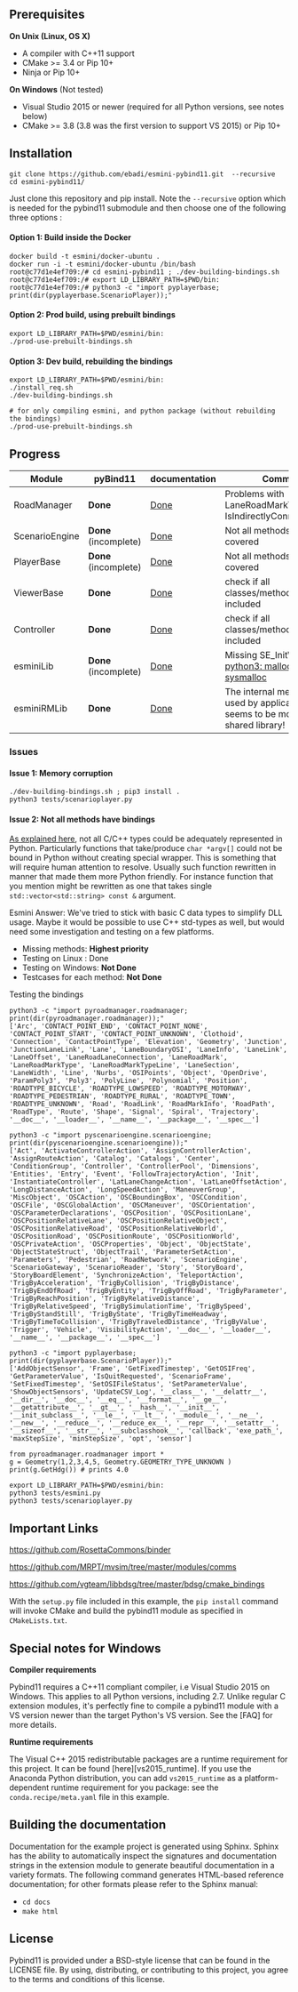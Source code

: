 

## Prerequisites

**On Unix (Linux, OS X)**

* A compiler with C++11 support
* CMake >= 3.4 or Pip 10+
* Ninja or Pip 10+

**On Windows** (Not tested)

* Visual Studio 2015 or newer (required for all Python versions, see notes below)
* CMake >= 3.8 (3.8 was the first version to support VS 2015) or Pip 10+

## Installation

```
git clone https://github.com/ebadi/esmini-pybind11.git  --recursive
cd esmini-pybind11/
```

Just clone this repository and pip install. Note the `--recursive` option which is
needed for the pybind11 submodule and then choose one of the following three options :


#### Option 1: Build inside the Docker

```
docker build -t esmini/docker-ubuntu .
docker run -i -t esmini/docker-ubuntu /bin/bash
root@c77d1e4ef709:/# cd esmini-pybind11 ; ./dev-building-bindings.sh
root@c77d1e4ef709:/# export LD_LIBRARY_PATH=$PWD/bin:
root@c77d1e4ef709:/# python3 -c "import pyplayerbase; print(dir(pyplayerbase.ScenarioPlayer));"
```

#### Option 2: Prod build, using prebuilt bindings

```
export LD_LIBRARY_PATH=$PWD/esmini/bin:
./prod-use-prebuilt-bindings.sh
```

#### Option 3: Dev build, rebuilding the bindings

```
export LD_LIBRARY_PATH=$PWD/esmini/bin:
./install_req.sh
./dev-building-bindings.sh

# for only compiling esmini, and python package (without rebuilding the bindings)
./prod-use-prebuilt-bindings.sh
```

## Progress

| Module  | pyBind11  | documentation |   Comment |
| ------------- | ------------- | ------------- | ------------- |
| RoadManager  | **Done**  | [Done](https://htmlpreview.github.io/?https://github.com/ebadi/esmini-pybind11/blob/master/docs/_build/html/pyroadmanager.html) | Problems with LaneRoadMarkType::Print(), IsIndirectlyConnected |
| ScenarioEngine  | **Done**  (incomplete) | [Done](https://htmlpreview.github.io/?https://github.com/ebadi/esmini-pybind11/blob/master/docs/_build/html/pyscenarioengine.html)  | Not all methods are covered |
| PlayerBase  | **Done** (incomplete) | [Done](https://htmlpreview.github.io/?https://github.com/ebadi/esmini-pybind11/blob/master/docs/_build/html/pyplayerbase.html)  | Not all methods are covered  |
| ViewerBase  | **Done**  | [Done](https://htmlpreview.github.io/?https://github.com/ebadi/esmini-pybind11/blob/master/docs/_build/html/pyviewerbase.html)  | check if all classes/methods are included |
| Controller  | **Done**  | [Done](https://htmlpreview.github.io/?https://github.com/ebadi/esmini-pybind11/blob/master/docs/_build/html/pycontroller.html)  | check if all classes/methods are included |
| esminiLib  | **Done** (incomplete) | [Done](https://htmlpreview.github.io/?https://github.com/ebadi/esmini-pybind11/blob/master/docs/_build/html/pyesminilib.html)  | Missing SE_InitWithArgs. [python3: malloc.c:2379: sysmalloc](tests/esmini.py)  |
| esminiRMLib  | **Done**  | [Done](https://htmlpreview.github.io/?https://github.com/ebadi/esmini-pybind11/blob/master/docs/_build/html/pyesminirmlib.html)  |  The internal methods were used by applications, it seems to be more than a shared library! |


### Issues

#### Issue 1: Memory corruption

```
./dev-building-bindings.sh ; pip3 install .
python3 tests/scenarioplayer.py
```
#### Issue 2: Not all methods have bindings
[As explained here](https://github.com/RosettaCommons/binder/issues/151), not all C/C++ types could be adequately represented in Python. Particularly functions that take/produce `char *argv[]` could not be bound in Python without creating special wrapper. This is something that will require human attention to resolve. Usually such function rewritten in manner that made them more Python friendly. For instance function that you mention might be rewritten as one that takes single `std::vector<std::string> const &` argument.

Esmini Answer: We've tried to stick with basic C data types to simplify DLL usage. Maybe it would be possible to use C++ std-types as well, but would need some investigation and testing on a few platforms.

- Missing methods: **Highest priority**
- Testing on Linux : Done
- Testing on Windows: **Not Done**
- Testcases for each method: **Not Done**



Testing the bindings
```
python3 -c "import pyroadmanager.roadmanager; print(dir(pyroadmanager.roadmanager));"
['Arc', 'CONTACT_POINT_END', 'CONTACT_POINT_NONE', 'CONTACT_POINT_START', 'CONTACT_POINT_UNKNOWN', 'Clothoid', 'Connection', 'ContactPointType', 'Elevation', 'Geometry', 'Junction', 'JunctionLaneLink', 'Lane', 'LaneBoundaryOSI', 'LaneInfo', 'LaneLink', 'LaneOffset', 'LaneRoadLaneConnection', 'LaneRoadMark', 'LaneRoadMarkType', 'LaneRoadMarkTypeLine', 'LaneSection', 'LaneWidth', 'Line', 'Nurbs', 'OSIPoints', 'Object', 'OpenDrive', 'ParamPoly3', 'Poly3', 'PolyLine', 'Polynomial', 'Position', 'ROADTYPE_BICYCLE', 'ROADTYPE_LOWSPEED', 'ROADTYPE_MOTORWAY', 'ROADTYPE_PEDESTRIAN', 'ROADTYPE_RURAL', 'ROADTYPE_TOWN', 'ROADTYPE_UNKNOWN', 'Road', 'RoadLink', 'RoadMarkInfo', 'RoadPath', 'RoadType', 'Route', 'Shape', 'Signal', 'Spiral', 'Trajectory', '__doc__', '__loader__', '__name__', '__package__', '__spec__']

python3 -c "import pyscenarioengine.scenarioengine; print(dir(pyscenarioengine.scenarioengine));"
['Act', 'ActivateControllerAction', 'AssignControllerAction', 'AssignRouteAction', 'Catalog', 'Catalogs', 'Center', 'ConditionGroup', 'Controller', 'ControllerPool', 'Dimensions', 'Entities', 'Entry', 'Event', 'FollowTrajectoryAction', 'Init', 'InstantiateController', 'LatLaneChangeAction', 'LatLaneOffsetAction', 'LongDistanceAction', 'LongSpeedAction', 'ManeuverGroup', 'MiscObject', 'OSCAction', 'OSCBoundingBox', 'OSCCondition', 'OSCFile', 'OSCGlobalAction', 'OSCManeuver', 'OSCOrientation', 'OSCParameterDeclarations', 'OSCPosition', 'OSCPositionLane', 'OSCPositionRelativeLane', 'OSCPositionRelativeObject', 'OSCPositionRelativeRoad', 'OSCPositionRelativeWorld', 'OSCPositionRoad', 'OSCPositionRoute', 'OSCPositionWorld', 'OSCPrivateAction', 'OSCProperties', 'Object', 'ObjectState', 'ObjectStateStruct', 'ObjectTrail', 'ParameterSetAction', 'Parameters', 'Pedestrian', 'RoadNetwork', 'ScenarioEngine', 'ScenarioGateway', 'ScenarioReader', 'Story', 'StoryBoard', 'StoryBoardElement', 'SynchronizeAction', 'TeleportAction', 'TrigByAcceleration', 'TrigByCollision', 'TrigByDistance', 'TrigByEndOfRoad', 'TrigByEntity', 'TrigByOffRoad', 'TrigByParameter', 'TrigByReachPosition', 'TrigByRelativeDistance', 'TrigByRelativeSpeed', 'TrigBySimulationTime', 'TrigBySpeed', 'TrigByStandStill', 'TrigByState', 'TrigByTimeHeadway', 'TrigByTimeToCollision', 'TrigByTraveledDistance', 'TrigByValue', 'Trigger', 'Vehicle', 'VisibilityAction', '__doc__', '__loader__', '__name__', '__package__', '__spec__']

python3 -c "import pyplayerbase; print(dir(pyplayerbase.ScenarioPlayer));"
['AddObjectSensor', 'Frame', 'GetFixedTimestep', 'GetOSIFreq', 'GetParameterValue', 'IsQuitRequested', 'ScenarioFrame', 'SetFixedTimestep', 'SetOSIFileStatus', 'SetParameterValue', 'ShowObjectSensors', 'UpdateCSV_Log', '__class__', '__delattr__', '__dir__', '__doc__', '__eq__', '__format__', '__ge__', '__getattribute__', '__gt__', '__hash__', '__init__', '__init_subclass__', '__le__', '__lt__', '__module__', '__ne__', '__new__', '__reduce__', '__reduce_ex__', '__repr__', '__setattr__', '__sizeof__', '__str__', '__subclasshook__', 'callback', 'exe_path_', 'maxStepSize', 'minStepSize', 'opt', 'sensor']

from pyroadmanager.roadmanager import *
g = Geometry(1,2,3,4,5, Geometry.GEOMETRY_TYPE_UNKNOWN )
print(g.GetHdg()) # prints 4.0

export LD_LIBRARY_PATH=$PWD/esmini/bin:
python3 tests/esmini.py
python3 tests/scenarioplayer.py
```


## Important Links
https://github.com/RosettaCommons/binder

https://github.com/MRPT/mvsim/tree/master/modules/comms

https://github.com/vgteam/libbdsg/tree/master/bdsg/cmake_bindings

With the `setup.py` file included in this example, the `pip install` command will
invoke CMake and build the pybind11 module as specified in `CMakeLists.txt`.


## Special notes for Windows

**Compiler requirements**

Pybind11 requires a C++11 compliant compiler, i.e Visual Studio 2015 on Windows.
This applies to all Python versions, including 2.7. Unlike regular C extension
modules, it's perfectly fine to compile a pybind11 module with a VS version newer
than the target Python's VS version. See the [FAQ] for more details.

**Runtime requirements**

The Visual C++ 2015 redistributable packages are a runtime requirement for this
project. It can be found [here][vs2015_runtime]. If you use the Anaconda Python
distribution, you can add `vs2015_runtime` as a platform-dependent runtime
requirement for you package: see the `conda.recipe/meta.yaml` file in this example.


## Building the documentation

Documentation for the example project is generated using Sphinx. Sphinx has the
ability to automatically inspect the signatures and documentation strings in
the extension module to generate beautiful documentation in a variety formats.
The following command generates HTML-based reference documentation; for other
formats please refer to the Sphinx manual:

 - `cd docs`
 - `make html`


## License

Pybind11 is provided under a BSD-style license that can be found in the LICENSE
file. By using, distributing, or contributing to this project, you agree to the
terms and conditions of this license.

